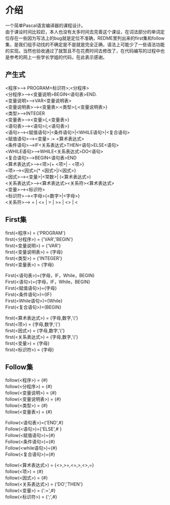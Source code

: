 # 介绍

一个简单Pascal语言编译器的课程设计。  
由于课设时间比较赶，本人也没有太多时间去完善这个课设，在词法部分的单词定位存在一些因为写法上的bug就是定位不准确，REDME里列出来的first集和follow集，是我们组手动找的不确定是不是就是完全正确，语法上可能少了一些语法功能的实现。当然也验收通过了就暂且不在花费时间去修改了，在代码编写的过程中也是参考的网上一些学长学姐的代码，在此表示感谢。  

## 产生式

<程序>—> PROGRAM<标识符>;<分程序>  
<分程序>—><变量说明>BEGIN<语句表>END.  
<变量说明>—>VAR<变量说明表>  
<变量说明表>—><变量表>:<类型>{;<变量说明表>}  
<类型>—>INTEGER  
<变量表>—><变量>{,<变量表>}  
<语句表>—><语句>{;<语句表>}  
<语句>—><赋值语句>|<条件语句>|<WHILE语句>|<复合语句>  
<赋值语句>—><变量> := <算术表达式>  
<条件语句>—>IF<关系表达式>THEN<语句>ELSE<语句>  
<WHILE语句>—>WHILE<关系表达式>DO<语句>  
<复合语句>—>BEGIN<语句表>END  
<算术表达式>—><项>{+ <项>| - <项>}  
<项>—><因式>{* <因式>|/<因式>}  
<因式>—><变量>|<常数>| (<算术表达式>)  
<关系表达式>—><算术表达式><关系符><算术表达式>  
<变量>—><标识符>  
<标识符>—><字母>{<数字>|<字母>}  
<关系符>—> = | <= | > | >= | <> | <

## First集

first(<程序>) = {'PROGRAM'}  
first(<分程序>) = {'VAR','BEGIN'}  
first(<变量说明>) = {'VAR'}  
first(<变量说明表>) = {字母}  
first(<类型>) = {'INTEGER'}  
first(<变量表>) = {字母}  

First(<语句表>)={字母，IF，While，BEGIN}  
First(<语句>)={字母，IF，While，BEGIN}  
First(<赋值语句>)={字母}  
First(<条件语句>)={IF}  
First(<While语句>)={While}  
First(<复合语句>)={BEGIN}  

first(<算术表达式>) = {字母,数字,'('}  
first(<项>) = {字母,数字,'('}  
first(<因式>) = {字母,数字,'('}  
first(<关系表达式>) = {字母,数字,'('}  
first(<变量>) = {字母}  
first(<标识符>) = {字母}

## Follow集

follow(<程序>) = {#}  
follow(<分程序>) = {#}  
follow(<变量说明>) = {#}  
follow(<变量说明表>) = {#}  
follow(<类型>) = {#}  
follow(<变量表>) = {#}  

Follow(<语句表>)={'END',#}  
Follow(<语句>)={'ELSE',# }  
Follow(<赋值语句>)={#}  
Follow(<条件语句>)={#}  
Follow(<while语句>)={#}  
Follow(<复合语句>)={#}  

follow(<算术表达式>) = {<>,>=,<=,>,<>,=}  
follow(<项>) = {#}  
follow(<因式>) = {#}  
follow(<关系表达式>) = {'DO','THEN'}  
follow(<变量>) = {':=',#}  
follow(<标识符>) = {';',#}  
